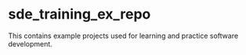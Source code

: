 # sde_training_ex_repo
This contains example projects used for learning and practice software development.
